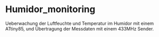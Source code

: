 # Humidor_monitoring
Ueberwachung der Luftfeuchte und Temperatur im Humidor mit einem ATtiny85, und Übertragung der Messdaten mit einem 433MHz Sender.
